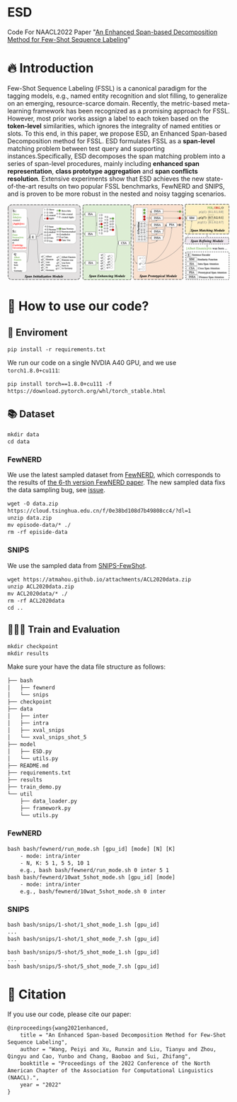 # ESD
Code For NAACL2022 Paper "[An Enhanced Span-based Decomposition Method for Few-Shot Sequence Labeling](https://arxiv.org/abs/2109.13023)"


# 🔥 Introduction
Few-Shot Sequence Labeling (FSSL) is a canonical paradigm for the tagging models, e.g., named entity recognition and slot filling, to generalize on an emerging, resource-scarce domain. Recently, the metric-based meta-learning framework has been recognized as a promising approach for FSSL. However, most prior works assign a label to each token based on the **token-level** similarities, which ignores the integrality of named entities or slots. To this end, in this paper, we propose ESD, an Enhanced Span-based Decomposition method for FSSL. ESD formulates FSSL as a **span-level** matching problem between test query and supporting instances.Specifically, ESD decomposes the span matching problem into a series of span-level procedures, mainly including **enhanced span representation**, **class prototype aggregation** and **span conflicts resolution**. Extensive experiments show that ESD achieves the new state-of-the-art results on two popular FSSL benchmarks, FewNERD and SNIPS, and is proven to be more robust in the nested and noisy tagging scenarios. 

![overview](./fig/overview.png)



# 🚀 How to use our code?
## 💾 Enviroment
```
pip install -r requirements.txt
```
We run our code on a single NVDIA A40 GPU, and we use `torch1.8.0+cu111`:
```
pip install torch==1.8.0+cu111 -f https://download.pytorch.org/whl/torch_stable.html
```

## 📚 Dataset
```
mkdir data
cd data
```
### FewNERD
We use the latest sampled dataset from [FewNERD](https://cloud.tsinghua.edu.cn/f/0e38bd108d7b49808cc4/?dl=1), which corresponds to the results of [the 6-th version FewNERD paper](https://arxiv.org/pdf/2105.07464v6.pdf).
The new sampled data fixs the data sampling bug, see [issue](https://github.com/thunlp/Few-NERD/issues/15).

```
wget -O data.zip https://cloud.tsinghua.edu.cn/f/0e38bd108d7b49808cc4/?dl=1
unzip data.zip
mv episode-data/* ./
rm -rf episide-data
```

### SNIPS
We use the sampled data from [SNIPS-FewShot](https://atmahou.github.io/attachments/ACL2020data.zip).

```
wget https://atmahou.github.io/attachments/ACL2020data.zip
unzip ACL2020data.zip
mv ACL2020data/* ./
rm -rf ACL2020data
cd ..
```


## 🏋🏻‍♂️ Train and Evaluation
```
mkdir checkpoint
mkdir results
```

Make sure your have the data file structure as follows:
```
├── bash
│   ├── fewnerd
│   └── snips
├── checkpoint
├── data
│   ├── inter
│   ├── intra
│   ├── xval_snips
│   └── xval_snips_shot_5
├── model
│   ├── ESD.py
│   └── utils.py
├── README.md
├── requirements.txt
├── results
├── train_demo.py
└── util
    ├── data_loader.py
    ├── framework.py
    └── utils.py
```


### FewNERD
```
bash bash/fewnerd/run_mode.sh [gpu_id] [mode] [N] [K]
    - mode: intra/inter
    - N, K: 5 1, 5 5, 10 1
    e.g., bash bash/fewnerd/run_mode.sh 0 inter 5 1
bash bash/fewnerd/10wat_5shot_mode.sh [gpu_id] [mode]
    - mode: intra/inter
    e.g., bash/fewnerd/10wat_5shot_mode.sh 0 inter
```
### SNIPS
```
bash bash/snips/1-shot/1_shot_mode_1.sh [gpu_id]
...
bash bash/snips/1-shot/1_shot_mode_7.sh [gpu_id]
```
```
bash bash/snips/5-shot/5_shot_mode_1.sh [gpu_id]
...
bash bash/snips/5-shot/5_shot_mode_7.sh [gpu_id]
```


# 🌝 Citation
If you use our code, please cite our paper:
```
@inproceedings{wang2021enhanced,
    title = "An Enhanced Span-based Decomposition Method for Few-Shot Sequence Labeling",
    author = "Wang, Peiyi and Xu, Runxin and Liu, Tianyu and Zhou, Qingyu and Cao, Yunbo and Chang, Baobao and Sui, Zhifang",
    booktitle = "Proceedings of the 2022 Conference of the North American Chapter of the Association for Computational Linguistics (NAACL).",
    year = "2022"
}
```
